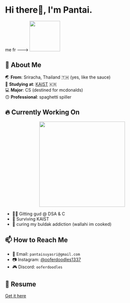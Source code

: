 <link rel="stylesheet" type='text/css' href="https://cdn.jsdelivr.net/gh/devicons/devicon@latest/devicon.min.css" />

# Hi there👋, I'm Pantai.

me fr ---> <img src="https://media.tenor.com/3X2mrP5sjv8AAAAi/bocchi-the-rock-bocchi.gif" width="100">

## 🚀 About Me  
🌏 **From**: Sriracha, Thailand 🇹🇭 (yes, like the sauce)  
🏫 **Studying at**: [KAIST](https://www.kaist.ac.kr/en/) 🇰🇷  
💻 **Major**: CS (destined for mcdonalds)  
🙃 **Professional**: spaghetti spiller  

## 🔥 Currently Working On
<p align="center">
  <img src="https://media1.tenor.com/m/p1SESJZYkscAAAAd/bocchi-the-rock-bocchi.gif" width="280">
</p>

- 🏋️‍♂️ Gitting gud @ DSA & C
- 💯 Surviving KAIST
- 🍜 curing my buldak addiction (wallahi im cooked)

## 📫 How to Reach Me  
- 📧 Email: `pantaisuyasri@gmail.com`  
- 📷 Instagram: [@ooferdoodles1337](https://www.instagram.com/pt_suyasri)
- 🎮 Discord: `ooferdoodles`

## 📄 Resume
[Get it here](https://files.catbox.moe/s8trnv.pdf)
  

